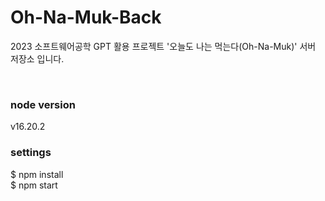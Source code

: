 # Oh-Na-Muk-Back
2023 소프트웨어공학 GPT 활용 프로젝트 '오늘도 나는 먹는다(Oh-Na-Muk)' 서버 저장소 입니다. 


<br>

### node version
v16.20.2

### settings
$ npm install <br>
$ npm start
